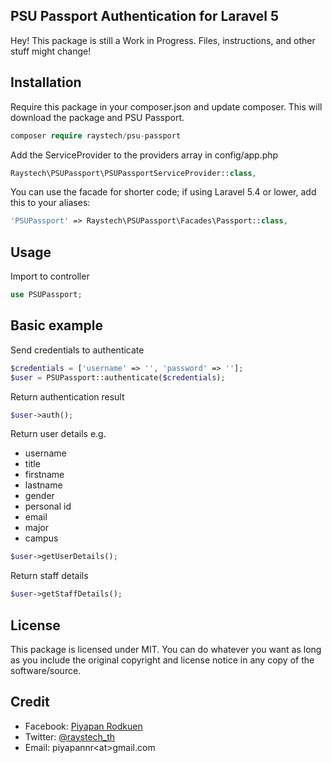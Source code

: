 ## PSU Passport Authentication for Laravel 5
Hey! This package is still a Work in Progress. Files, instructions, and other stuff might change!

## Installation
Require this package in your composer.json and update composer. This will download the package and PSU Passport.

```php
composer require raystech/psu-passport
```
Add the ServiceProvider to the providers array in config/app.php

```php
Raystech\PSUPassport\PSUPassportServiceProvider::class,
```
You can use the facade for shorter code; if using Laravel 5.4 or lower, add this to your aliases:

```php
'PSUPassport' => Raystech\PSUPassport\Facades\Passport::class,
```

## Usage
Import to controller
```php
use PSUPassport;
```

## Basic example
Send credentials to authenticate
```php
$credentials = ['username' => '', 'password' => ''];
$user = PSUPassport::authenticate($credentials);
```

Return authentication result
```php
$user->auth();
```

Return user details e.g.
- username
- title
- firstname
- lastname
- gender
- personal id
- email
- major
- campus
```php
$user->getUserDetails();
```

Return staff details
```php
$user->getStaffDetails();
```

## License
This package is licensed under MIT. You can do whatever you want as long as you include the original copyright and license notice in any copy of the software/source. 

## Credit
- Facebook: [Piyapan Rodkuen](https://facebook.com/rayspic)
- Twitter: [@raystech_th](https://twitter.com/raystech_th)
- Email: piyapannr\<at\>gmail.com